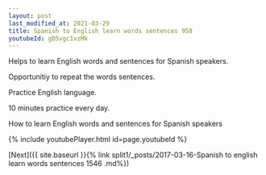 ```yaml
---
layout: post
last_modified_at: 2021-03-29
title: Spanish to English learn words sentences 958 
youtubeId: gD5vgc1vzMk
---
```

 
 
Helps to learn English words and sentences for Spanish speakers.

Opportunitiy to repeat the words sentences. 

Practice English language. 
 
10 minutes practice every day. 
 
How to learn English words and sentences for Spanish speakers 
 
{% include youtubePlayer.html id=page.youtubeId %}
 
 
[Next]({{ site.baseurl }}{% link  split1/_posts/2017-03-16-Spanish to english learn words sentences 1546 .md%})
 
